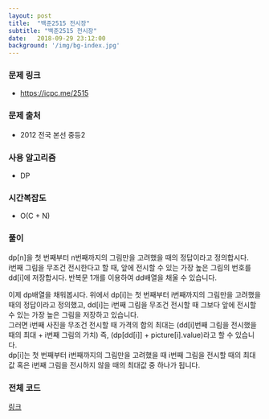 ```yaml
---
layout: post
title:  "백준2515 전시장"
subtitle: "백준2515 전시장"
date:   2018-09-29 23:12:00
background: '/img/bg-index.jpg'
---
```


### 문제 링크
* https://icpc.me/2515

### 문제 출처
* 2012 전국 본선 중등2

### 사용 알고리즘
* DP

### 시간복잡도
* O(C + N)

### 풀이
dp[n]을 첫 번째부터 n번째까지의 그림만을 고려했을 때의 정답이라고 정의합시다.<br>
i번째 그림을 무조건 전시한다고 할 때, 앞에 전시할 수 있는 가장 높은 그림의 번호를 dd[i]에 저장합시다. 반복문 1개를 이용하여 dd배열을 채울 수 있습니다.

이제 dp배열을 채워봅시다. 위에서 dp[i]는 첫 번째부터 i번째까지의 그림만을 고려했을 때의 정답이라고 정의했고, dd[i]는 i번째 그림을 무조건 전시할 때 그보다 앞에 전시할 수 있는 가장 높은 그림을 저장하고 있습니다.<br>
그러면 i번째 사진을 무조건 전시할 때 가격의 합의 최대는 (dd[i]번째 그림을 전시했을 때의 최대 + i번째 그림의 가치) 즉, (dp[dd[i]] + picture[i].value)라고 할 수 있습니다.<br>
dp[i]는 첫 번째부터 i번째까지의 그림만을 고려했을 때 i번째 그림을 전시할 때의 최대값 혹은 i번째 그림을 전시하지 않을 때의 최대값 중 하나가 됩니다.

### 전체 코드
<a href = "https://github.com/justiceHui/BOJ/blob/master/KOI_Final/2515.cpp">링크</a>

